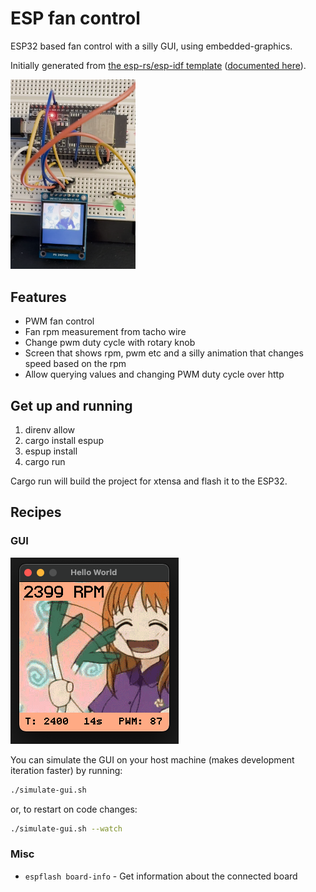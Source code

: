 # ESP fan control

ESP32 based fan control with a silly GUI, using embedded-graphics.

Initially generated from [the esp-rs/esp-idf template](https://github.com/esp-rs/esp-idf-template) ([documented here](https://docs.esp-rs.org/book/writing-your-own-application/generate-project/esp-idf-template.html)).

<img alt="Breadboard photo" src="./assets/breadboard.png" width="200" />

## Features

- PWM fan control
- Fan rpm measurement from tacho wire
- Change pwm duty cycle with rotary knob
- Screen that shows rpm, pwm etc and a silly animation that changes speed based on the rpm
- Allow querying values and changing PWM duty cycle over http

## Get up and running

1. direnv allow
2. cargo install espup
3. espup install
4. cargo run

Cargo run will build the project for xtensa and flash it to the ESP32.

## Recipes

### GUI

![Simulated GUI](./assets/simulate.png)

You can simulate the GUI on your host machine (makes development iteration faster)
by running:

```sh
./simulate-gui.sh
```

or, to restart on code changes:

```sh
./simulate-gui.sh --watch
```

### Misc

- `espflash board-info` - Get information about the connected board
